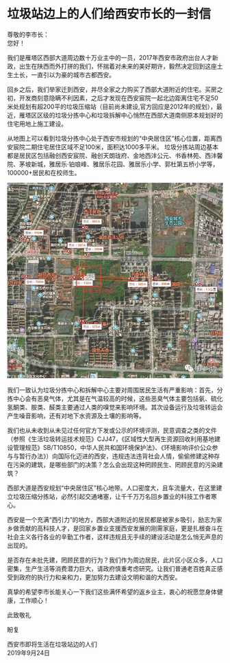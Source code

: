 # 垃圾站边上的人们给西安市长的一封信  
>  
尊敬的李市长：  
您好！  

我们是雁塔区西部大道周边数十万业主中的一员，2017年西安市政府出台人才新政，出生在陕西而外打拼的我们，怀揣着对未来的美好期许，毅然决定回到这座土生土长，一直引以为豪的城市古都西安。  

回乡之后，我们举家迁到西安，并尽全家之力购买了西部大道附近的住宅。买房之初，开发商刻意隐瞒不利因素，之后才发现在西安宸院一起北边距离住宅不足50米处规划有超200平的垃圾压缩站（目前尚未建设,官方回应是2012年的规划），最近，雁塔区区级的垃圾分拣中心和垃圾拆解中心悄然在西部大道南侧原本规划好的住宅用地上施工建设。  

从地图上可以看到垃圾分拣中心处于西安市规划的“中央居住区”核心位置，距离西安宸院二期住宅居住区域不足100米，面积达1000多平米。 垃圾分拣站周边基本都是居民区包括融创西安宸院、融创天朗珑府、金地西沣公元、书香林苑、西沣馨院、茅坡新城，雅居乐·铂琅峰、雅居乐花园、雅居乐小学、郭杜第五桥小学等，100000+居民和在校师生。  

![地理位置图片](./assets/a4a339311f36aca0cae4950312009be6.jpg)  

我们一致认为垃圾分拣中心和拆解中心主要对周围居民生活有严重影响：首先，分拣中心会有恶臭气体，尤其是在气温较高的时候，这些恶臭气体主要包括氨、硫化氢酮类、胺类、醛类主要通过人类的嗅觉来影响环境。其次设备运行及垃圾转运会产生噪音影响，还有对地下水资源及土壤的影响等。  

我们也从未收到从未见过任何官方下发或公示的环境评测，民意调查之类的文件（参照《生活垃圾转运技术规范》CJJ47，《区域性大型再生资源回收利用基地建设管理规范》SB/T10850，中华人民共和国环境保护法》、《环境影响评价公众参与与暂行办法》）向国际化迈进的西安，违规违法违背社会人情，偷偷修建这种存在污染的建筑，是哪些部门的决策？怎么会出现这种罔顾民生、罔顾民意的污染建筑？  

西部大道是西安规划“中央居住区”核心地带。人口密度大，且车流量大，在这里建立垃圾压缩分拣站，必然引起交通堵塞，让千千万万名回乡置业的科技工作者寒心。  

西安是一个充满“西引力”的地方，西部大道附近的居民都是被家乡吸引，励志为家乡做贡献的高科技人才，是回家乡置业支援西安发展的刚需家庭，更是扎根奋斗在社会主义各行各业的辛勤工作者，这样违规且无手续的建设活动是怎么悄无声息的出现的。  

是否存在未批先建，罔顾民意的行为？我们作为周边居民，此片区小区众多，人口密集，生产生活等消费潜力巨大，请政府慎重考虑研究。让我们普通老百姓真正感受到政府的执行力和亲和力，更加努力去建设文明和谐的大西安。  

真挚的希望李市长能关心一下我们这些满怀希望的返乡业主，衷心的祝愿您身体健康，工作顺心！  

此致敬礼  

盼复

西安市即将生活在垃圾站边的人们  
2019年9月24日  
